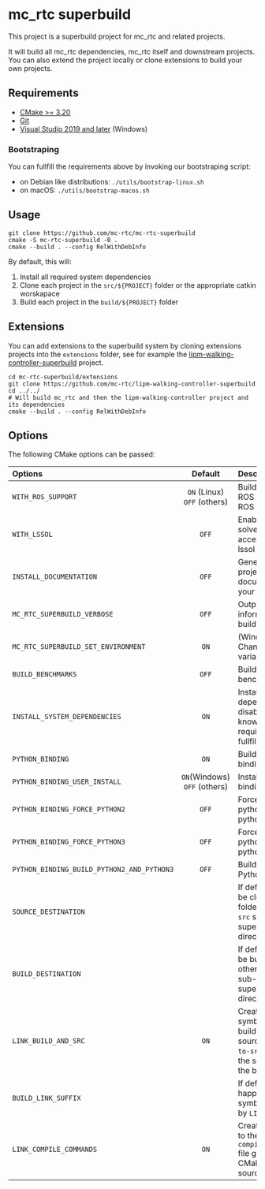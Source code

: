 mc_rtc superbuild
==

This project is a superbuild project for mc_rtc and related projects.

It will build all mc_rtc dependencies, mc_rtc itself and downstream projects. You can also extend the project locally or clone extensions to build your own projects.

Requirements
--

- [CMake >= 3.20](https://cmake.org/download/)
- [Git](https://git-scm.com/)
- [Visual Studio 2019 and later](https://visualstudio.microsoft.com/) (Windows)

### Bootstraping

You can fullfill the requirements above by invoking our bootstraping script:

- on Debian like distributions: `./utils/bootstrap-linux.sh`
- on macOS: `./utils/bootstrap-macos.sh`

Usage
--

```shell
git clone https://github.com/mc-rtc/mc-rtc-superbuild
cmake -S mc-rtc-superbuild -B .
cmake --build . --config RelWithDebInfo
```

By default, this will:

1. Install all required system dependencies
2. Clone each project in the `src/${PROJECT}` folder or the appropriate catkin worskapace
3. Build each project in the `build/${PROJECT}` folder

Extensions
--

You can add extensions to the superbuild system by cloning extensions projects into the `extensions` folder, see for example the [lipm-walking-controller-superbuild](https://github.com/mc-rtc/lipm-walking-controller-superbuild) project.

```shell
cd mc-rtc-superbuild/extensions
git clone https://github.com/mc-rtc/lipm-walking-controller-superbuild
cd ../../
# Will build mc_rtc and then the lipm-walking-controller project and its dependencies
cmake --build . --config RelWithDebInfo
```

Options
--

The following CMake options can be passed:

| Options | Default | Description |
| :---    | :-----: | :---        |
| `WITH_ROS_SUPPORT` | `ON` (Linux)<br/>`OFF` (others) | Build mc_rtc with the ROS plugin, install ROS if necessary |
| `WITH_LSSOL` | `OFF` | Enable the LSSOL QP solver, you must have access to the eigen-lssol package |
| `INSTALL_DOCUMENTATION` | `OFF` | Generate and install projects documentation on your local machine |
| `MC_RTC_SUPERBUILD_VERBOSE` | `OFF` | Output more information about the build actions |
| `MC_RTC_SUPERBUILD_SET_ENVIRONMENT` | `ON` | (Windows only) Changes the PATH variable |
| `BUILD_BENCHMARKS` | `OFF` | Build mc_rtc benchmarks |
| `INSTALL_SYSTEM_DEPENDENCIES` | `ON` | Install system-level dependencies, do not disable unless you known these requirements are fullfilled |
| `PYTHON_BINDING` | `ON` | Build mc_rtc Python bindings |
| `PYTHON_BINDING_USER_INSTALL` | `ON`(Windows)<br/> `OFF` (others) | Install the Python bindings in user space |
| `PYTHON_BINDING_FORCE_PYTHON2` | `OFF` | Force usage of  python2 instead of python |
| `PYTHON_BINDING_FORCE_PYTHON3` | `OFF` | Force usage of  python3 instead of python |
| `PYTHON_BINDING_BUILD_PYTHON2_AND_PYTHON3` | `OFF` | Build Python 2 and Python 3 bindings |
| `SOURCE_DESTINATION` | | If defined, projects will be cloned into this folder otherwise the `src` sub-folder in the superproject build directory is chosen |
| `BUILD_DESTINATION` | | If defined, projects will be build in this folder otherwise the `build` sub-folder in the superproject build directory is chosen |
| `LINK_BUILD_AND_SRC` | `ON` | Create a `build` symbolic link to the build folder in the source folder and a `to-src` symbolic link to the source folder in the build folder |
| `BUILD_LINK_SUFFIX` | | If defined, this is happened to the `build` symbolic link created by `LINK_BUILD_AND_SRC` |
| `LINK_COMPILE_COMMANDS` | `ON` | Create a symbolic link to the `compile_commands.json` file generated by CMake inside the source folder |

